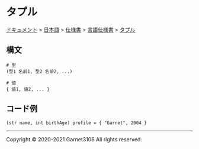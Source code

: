 # タプル

[ドキュメント](../../../../index.md) > [日本語](../../../index.md) > [仕様書](../../index.md) > [言語仕様書](../index.md) > [タプル](./index.md)

## 構文

```
# 型
(型1 名前1, 型2 名前2, ...)

# 値
{ 値1, 値2, ... }
```

## コード例

```
(str name, int birthAge) profile = { "Garnet", 2004 }
```

---

Copyright © 2020-2021 Garnet3106 All rights reserved.
